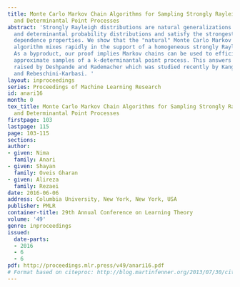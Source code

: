 ```yaml
---
title: Monte Carlo Markov Chain Algorithms for Sampling Strongly Rayleigh Distributions
  and Determinantal Point Processes
abstract: 'Strongly Rayleigh distributions are natural generalizations of product
  and determinantal probability distributions and satisfy the strongest form of negative
  dependence properties. We show that the "natural" Monte Carlo Markov Chain (MCMC)
  algorithm mixes rapidly in the support of a homogeneous strongly Rayleigh distribution.
  As a byproduct, our proof implies Markov chains can be used to efficiently generate
  approximate samples of a k-determinantal point process. This answers an open question
  raised by Deshpande and Rademacher which was studied recently by Kang, Li-Jegelka-Sra,
  and Rebeschini-Karbasi. '
layout: inproceedings
series: Proceedings of Machine Learning Research
id: anari16
month: 0
tex_title: Monte Carlo Markov Chain Algorithms for Sampling Strongly Rayleigh Distributions
  and Determinantal Point Processes
firstpage: 103
lastpage: 115
page: 103-115
sections: 
author:
- given: Nima
  family: Anari
- given: Shayan
  family: Oveis Gharan
- given: Alireza
  family: Rezaei
date: 2016-06-06
address: Columbia University, New York, New York, USA
publisher: PMLR
container-title: 29th Annual Conference on Learning Theory
volume: '49'
genre: inproceedings
issued:
  date-parts:
  - 2016
  - 6
  - 6
pdf: http://proceedings.mlr.press/v49/anari16.pdf
# Format based on citeproc: http://blog.martinfenner.org/2013/07/30/citeproc-yaml-for-bibliographies/
---
```

